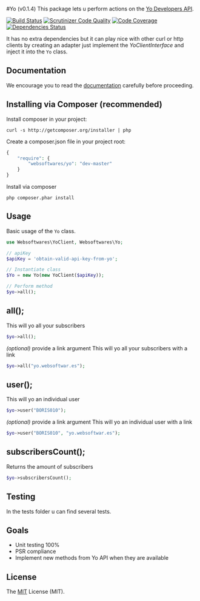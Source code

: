 #Yo (v0.1.4)
This package lets u perform actions on the [Yo Developers API](http://dev.justyo.co/ "Yo Developers API").

[![Build Status](https://api.travis-ci.org/websoftwares/yo.png)](https://travis-ci.org/websoftwares/yo)
[![Scrutinizer Code Quality](https://scrutinizer-ci.com/g/websoftwares/yo/badges/quality-score.png?b=master)](https://scrutinizer-ci.com/g/websoftwares/yo/?branch=master)
[![Code Coverage](https://scrutinizer-ci.com/g/websoftwares/yo/badges/coverage.png?b=master)](https://scrutinizer-ci.com/g/websoftwares/yo/?branch=master)
[![Dependencies Status](https://depending.in/websoftwares/yo.png)](http://depending.in/websoftwares/yo)

It has no extra dependencies but it can play nice with other curl or http clients by creating an adapter
just implement the _YoClientInterface_ and inject it into the `Yo` class.

## Documentation
We encourage you to read the [documentation](http://dev.justyo.co/documents.html "dev.justyo.co") carefully before proceeding.

## Installing via Composer (recommended)

Install composer in your project:
```
curl -s http://getcomposer.org/installer | php
```

Create a composer.json file in your project root:
```php
{
    "require": {
        "websoftwares/yo": "dev-master"
    }
}
```

Install via composer
```
php composer.phar install
```

## Usage
Basic usage of the `Yo` class.

```php
use Websoftwares\YoClient, Websoftwares\Yo;

// apiKey
$apiKey = 'obtain-valid-api-key-from-yo';

// Instantiate class
$Yo = new Yo(new YoClient($apiKey));

// Perform method
$yo->all();
```

## all();
This will yo all your subscribers
```php
$yo->all();
```
_(optional)_
provide a link argument
This will yo all your subscribers with a link
```php
$yo->all("yo.websoftwar.es");
```

## user();
This will yo an individual user
```php
$yo->user("BORIS010");
```
_(optional)_
provide a link argument
This will yo an individual user with a link
```php
$yo->user("BORIS010", "yo.websoftwar.es");
```

## subscribersCount();
Returns the amount of subscribers
```php
$yo->subscribersCount();
```

## Testing
In the tests folder u can find several tests.

## Goals

* Unit testing 100%
* PSR compliance
* Implement new methods from Yo API when they are available

## License
The [MIT](http://opensource.org/licenses/MIT "MIT") License (MIT).